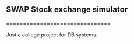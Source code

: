 ## SWAP Stock exchange simulator
===============================

Just a college project for DB systems.